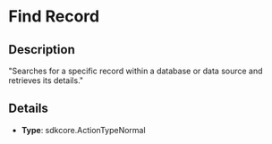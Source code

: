
# Find Record

## Description

"Searches for a specific record within a database or data source and retrieves its details."

## Details

- **Type**: sdkcore.ActionTypeNormal
